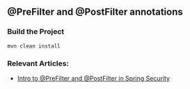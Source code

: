 ## @PreFilter and @PostFilter annotations

### Build the Project ###

```
mvn clean install
```

### Relevant Articles:
- [Intro to @PreFilter and @PostFilter in Spring Security](http://www.baeldung.com/spring-security-prefilter-postfilter)
